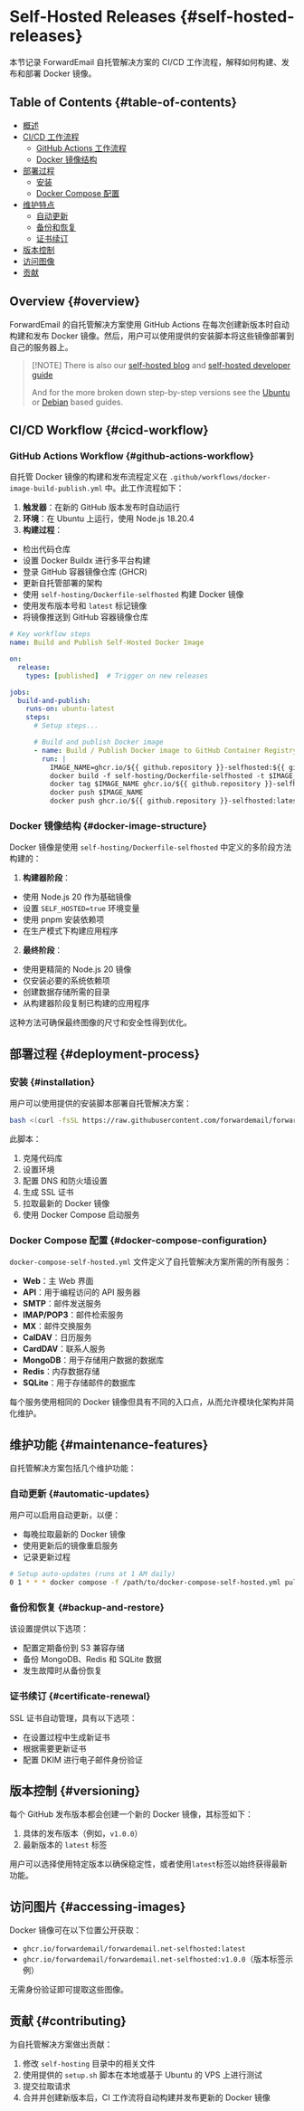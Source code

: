 # Self-Hosted Releases {#self-hosted-releases}

本节记录 ForwardEmail 自托管解决方案的 CI/CD 工作流程，解释如何构建、发布和部署 Docker 镜像。

## Table of Contents {#table-of-contents}

* [概述](#overview)
* [CI/CD 工作流程](#cicd-workflow)
  * [GitHub Actions 工作流程](#github-actions-workflow)
  * [Docker 镜像结构](#docker-image-structure)
* [部署过程](#deployment-process)
  * [安装](#installation)
  * [Docker Compose 配置](#docker-compose-configuration)
* [维护特点](#maintenance-features)
  * [自动更新](#automatic-updates)
  * [备份和恢复](#backup-and-restore)
  * [证书续订](#certificate-renewal)
* [版本控制](#versioning)
* [访问图像](#accessing-images)
* [贡献](#contributing)

## Overview {#overview}

ForwardEmail 的自托管解决方案使用 GitHub Actions 在每次创建新版本时自动构建和发布 Docker 镜像。然后，用户可以使用提供的安装脚本将这些镜像部署到自己的服务器上。

> \[!NOTE]
> There is also our [self-hosted blog](https://forwardemail.net/blog/docs/self-hosted-solution) and [self-hosted developer guide](https://forwardemail.net/self-hosted)
>
> And for the more broken down step-by-step versions see the [Ubuntu](https://forwardemail.net/guides/selfhosted-on-ubuntu) or [Debian](https://forwardemail.net/guides/selfhosted-on-debian) based guides.

## CI/CD Workflow {#cicd-workflow}

### GitHub Actions Workflow {#github-actions-workflow}

自托管 Docker 镜像的构建和发布流程定义在 `.github/workflows/docker-image-build-publish.yml` 中。此工作流程如下：

1. **触发器**：在新的 GitHub 版本发布时自动运行
2. **环境**：在 Ubuntu 上运行，使用 Node.js 18.20.4
3. **构建过程**：
* 检出代码仓库
* 设置 Docker Buildx 进行多平台构建
* 登录 GitHub 容器镜像仓库 (GHCR)
* 更新自托管部署的架构
* 使用 `self-hosting/Dockerfile-selfhosted` 构建 Docker 镜像
* 使用发布版本号和 `latest` 标记镜像
* 将镜像推送到 GitHub 容器镜像仓库

```yaml
# Key workflow steps
name: Build and Publish Self-Hosted Docker Image

on:
  release:
    types: [published]  # Trigger on new releases

jobs:
  build-and-publish:
    runs-on: ubuntu-latest
    steps:
      # Setup steps...

      # Build and publish Docker image
      - name: Build / Publish Docker image to GitHub Container Registry
        run: |
          IMAGE_NAME=ghcr.io/${{ github.repository }}-selfhosted:${{ github.ref_name }}
          docker build -f self-hosting/Dockerfile-selfhosted -t $IMAGE_NAME .
          docker tag $IMAGE_NAME ghcr.io/${{ github.repository }}-selfhosted:latest
          docker push $IMAGE_NAME
          docker push ghcr.io/${{ github.repository }}-selfhosted:latest
```

### Docker 镜像结构 {#docker-image-structure}

Docker 镜像是使用 `self-hosting/Dockerfile-selfhosted` 中定义的多阶段方法构建的：

1. **构建器阶段**：
* 使用 Node.js 20 作为基础镜像
* 设置 `SELF_HOSTED=true` 环境变量
* 使用 pnpm 安装依赖项
* 在生产模式下构建应用程序

2. **最终阶段**：
* 使用更精简的 Node.js 20 镜像
* 仅安装必要的系统依赖项
* 创建数据存储所需的目录
* 从构建器阶段复制已构建的应用程序

这种方法可确保最终图像的尺寸和安全性得到优化。

## 部署过程 {#deployment-process}

### 安装 {#installation}

用户可以使用提供的安装脚本部署自托管解决方案：

```bash
bash <(curl -fsSL https://raw.githubusercontent.com/forwardemail/forwardemail.net/refs/heads/master/self-hosting/setup.sh)
```

此脚本：

1. 克隆代码库
2. 设置环境
3. 配置 DNS 和防火墙设置
4. 生成 SSL 证书
5. 拉取最新的 Docker 镜像
6. 使用 Docker Compose 启动服务

### Docker Compose 配置 {#docker-compose-configuration}

`docker-compose-self-hosted.yml` 文件定义了自托管解决方案所需的所有服务：

* **Web**：主 Web 界面
* **API**：用于编程访问的 API 服务器
* **SMTP**：邮件发送服务
* **IMAP/POP3**：邮件检索服务
* **MX**：邮件交换服务
* **CalDAV**：日历服务
* **CardDAV**：联系人服务
* **MongoDB**：用于存储用户数据的数据库
* **Redis**：内存数据存储
* **SQLite**：用于存储邮件的数据库

每个服务使用相同的 Docker 镜像但具有不同的入口点，从而允许模块化架构并简化维护。

## 维护功能 {#maintenance-features}

自托管解决方案包括几个维护功能：

### 自动更新 {#automatic-updates}

用户可以启用自动更新，以便：

* 每晚拉取最新的 Docker 镜像
* 使用更新后的镜像重启服务
* 记录更新过程

```bash
# Setup auto-updates (runs at 1 AM daily)
0 1 * * * docker compose -f /path/to/docker-compose-self-hosted.yml pull && docker compose -f /path/to/docker-compose-self-hosted.yml up -d >> /var/log/autoupdate.log 2>&1
```

### 备份和恢复 {#backup-and-restore}

该设置提供以下选项：

* 配置定期备份到 S3 兼容存储
* 备份 MongoDB、Redis 和 SQLite 数据
* 发生故障时从备份恢复

### 证书续订 {#certificate-renewal}

SSL 证书自动管理，具有以下选项：

* 在设置过程中生成新证书
* 根据需要更新证书
* 配置 DKIM 进行电子邮件身份验证

## 版本控制 {#versioning}

每个 GitHub 发布版本都会创建一个新的 Docker 镜像，其标签如下：

1. 具体的发布版本（例如，`v1.0.0`）
2. 最新版本的 `latest` 标签

用户可以选择使用特定版本以确保稳定性，或者使用`latest`标签以始终获得最新功能。

## 访问图片 {#accessing-images}

Docker 镜像可在以下位置公开获取：

* `ghcr.io/forwardemail/forwardemail.net-selfhosted:latest`
* `ghcr.io/forwardemail/forwardemail.net-selfhosted:v1.0.0`（版本标签示例）

无需身份验证即可提取这些图像。

## 贡献 {#contributing}

为自托管解决方案做出贡献：

1. 修改 `self-hosting` 目录中的相关文件
2. 使用提供的 `setup.sh` 脚本在本地或基于 Ubuntu 的 VPS 上进行测试
3. 提交拉取请求
4. 合并并创建新版本后，CI 工作流将自动构建并发布更新的 Docker 镜像